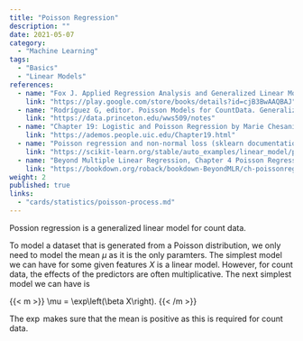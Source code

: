 ```yaml
---
title: "Poisson Regression"
description: ""
date: 2021-05-07
category:
  - "Machine Learning"
tags:
  - "Basics"
  - "Linear Models"
references:
  - name: "Fox J. Applied Regression Analysis and Generalized Linear Models. SAGE Publications; 2015. Available: https://play.google.com/store/books/details?id=cjB3BwAAQBAJ"
    link: "https://play.google.com/store/books/details?id=cjB3BwAAQBAJ"
  - name: "Rodríguez G, editor. Poisson Models for CountData. Generalized Linear Models. Available: https://data.princeton.edu/wws509/notes"
    link: "https://data.princeton.edu/wws509/notes"
  - name: "Chapter 19: Logistic and Poisson Regression by Marie Chesaniuk"
    link: "https://ademos.people.uic.edu/Chapter19.html"
  - name: "Poisson regression and non-normal loss (sklearn documentation)"
    link: "https://scikit-learn.org/stable/auto_examples/linear_model/plot_poisson_regression_non_normal_loss.html"
  - name: "Beyond Multiple Linear Regression, Chapter 4 Poisson Regression"
    link: "https://bookdown.org/roback/bookdown-BeyondMLR/ch-poissonreg.html"
weight: 2
published: true
links:
  - "cards/statistics/poisson-process.md"
---
```


Possion regression is a generalized linear model for count data.

To model a dataset that is generated from a Poisson distribution, we only need to model the mean $\mu$ as it is the only paramters. The simplest model we can have for some given features $X$ is a linear model. However, for count data, the effects of the predictors are often multiplicative. The next simplest model we can have is

{{< m >}}
\mu = \exp\left(\beta X\right).
{{< /m >}}

The $\exp$ makes sure that the mean is positive as this is required for count data.
